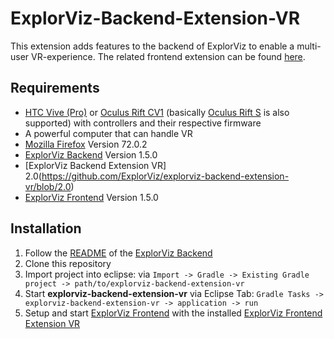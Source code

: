 [//]: # (This readme is partly copied from other extension readmes to ensure consistency in the ExplorViz project)
# ExplorViz-Backend-Extension-VR

This extension adds features to the backend of ExplorViz to enable a multi-user VR-experience. 
The related frontend extension can be found [here](https://github.com/ExplorViz/explorviz-frontend-extension-vr/blob/2.0).

## Requirements
- [HTC Vive (Pro)](https://www.vive.com) or [Oculus Rift CV1](https://www.oculus.com/rift/) (basically [Oculus Rift S](https://www.oculus.com/rift-s/) is also supported) with controllers and their respective firmware
- A powerful computer that can handle VR
- [Mozilla Firefox](https://www.mozilla.org/) Version 72.0.2
- [ExplorViz Backend](https://github.com/ExplorViz/explorviz-backend/tree/1.5.0) Version 1.5.0
- [ExplorViz Backend Extension VR] 2.0(https://github.com/ExplorViz/explorviz-backend-extension-vr/blob/2.0)
- [ExplorViz Frontend](https://github.com/ExplorViz/explorviz-frontend/tree/1.5.0) Version 1.5.0

## Installation
1. Follow the [README](https://github.com/ExplorViz/explorviz-backend/tree/1.5.0/README.md) of the [ExplorViz Backend](https://github.com/ExplorViz/explorviz-backend/tree/1.5.0)
2. Clone this repository
3. Import project into eclipse: via `Import -> Gradle -> Existing Gradle project -> path/to/explorviz-backend-extension-vr`
4. Start **explorviz-backend-extension-vr** via Eclipse Tab: `Gradle Tasks -> explorviz-backend-extension-vr -> application -> run`
5. Setup and start [ExplorViz Frontend](https://github.com/ExplorViz/explorviz-frontend/tree/1.5.0) with the installed [ExplorViz Frontend Extension VR](https://github.com/ExplorViz/explorviz-frontend-extension-vr)
